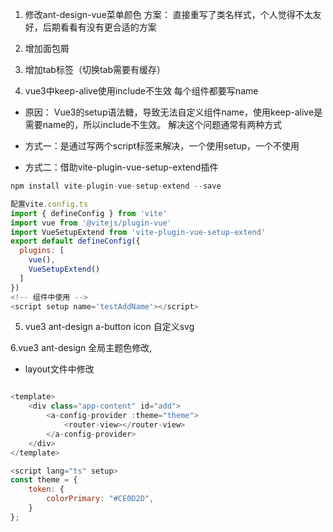 1. 修改ant-design-vue菜单颜色
方案： 直接重写了类名样式，个人觉得不太友好，后期看看有没有更合适的方案

2. 增加面包屑
3. 增加tab标签（切换tab需要有缓存）



4. vue3中keep-alive使用include不生效
每个组件都要写name
+ 原因： Vue3的setup语法糖，导致无法自定义组件name，使用keep-alive是需要name的，所以include不生效。
解决这个问题通常有两种方式

+ 方式一：是通过写两个script标签来解决，一个使用setup，一个不使用
+ 方式二：借助vite-plugin-vue-setup-extend插件
````js
npm install vite-plugin-vue-setup-extend --save

配置vite.config.ts
import { defineConfig } from 'vite'
import vue from '@vitejs/plugin-vue'
import VueSetupExtend from 'vite-plugin-vue-setup-extend'
export default defineConfig({
  plugins: [
    vue(),
    VueSetupExtend()
  ]
})
<!-- 组件中使用 -->
<script setup name='testAddName'></script>
````

5. vue3 ant-design a-button icon 自定义svg

6.vue3 ant-design 全局主题色修改,
+ layout文件中修改
````js

<template>
	<div class="app-content" id="add">
		<a-config-provider :theme="theme">
			<router-view></router-view>
		</a-config-provider>
	</div>
</template>

<script lang="ts" setup>
const theme = {
	token: {
		colorPrimary: "#CE0D2D",
	}
};
````

